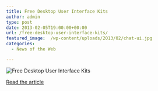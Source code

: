 ```yaml
---
title: Free Desktop User Interface Kits
author: admin
type: post
date: 2013-02-05T19:00:00+00:00
url: /free-desktop-user-interface-kits/
featured_image:  /wp-content/uploads/2013/02/chat-ui.jpg
categories:
  - News of the Web

---
```

<img src="https://i2.wp.com/designerves.com/wp-content/uploads/chat-ui.jpg?w=700" alt="Free Desktop User Interface Kits" data-recalc-dims="1" />

<a href="http://designerves.com/article/free-desktop-user-interface-kits/" title="Free Desktop User Interface Kits" target="_blank">Read the article</a>